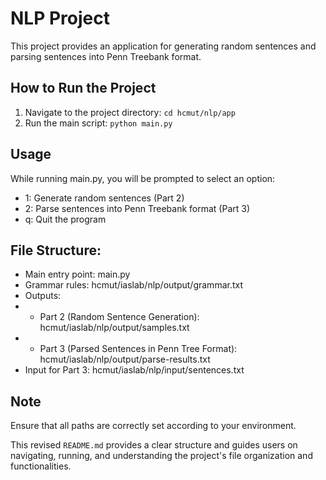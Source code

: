 # NLP Project

This project provides an application for generating random sentences and parsing sentences into Penn Treebank format.

## How to Run the Project

1. Navigate to the project directory: `cd hcmut/nlp/app` 
2. Run the main script: `python main.py`

## Usage

While running main.py, you will be prompted to select an option:

- 1: Generate random sentences (Part 2)
- 2: Parse sentences into Penn Treebank format (Part 3)
- q: Quit the program

## File Structure:
- Main entry point: main.py
- Grammar rules: hcmut/iaslab/nlp/output/grammar.txt
- Outputs:
- - Part 2 (Random Sentence Generation): hcmut/iaslab/nlp/output/samples.txt
- - Part 3 (Parsed Sentences in Penn Tree Format): hcmut/iaslab/nlp/output/parse-results.txt
- Input for Part 3: hcmut/iaslab/nlp/input/sentences.txt

## Note 

Ensure that all paths are correctly set according to your environment.

This revised `README.md` provides a clear structure and guides users on navigating, running, and understanding the project's file organization and functionalities.

